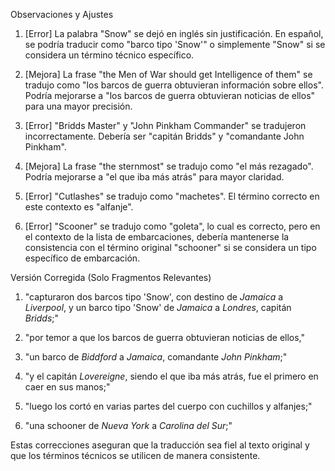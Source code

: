 Observaciones y Ajustes

1. [Error] La palabra "Snow" se dejó en inglés sin justificación. En español, se podría traducir como "barco tipo 'Snow'" o simplemente "Snow" si se considera un término técnico específico.
   
2. [Mejora] La frase "the Men of War should get Intelligence of them" se tradujo como "los barcos de guerra obtuvieran información sobre ellos". Podría mejorarse a "los barcos de guerra obtuvieran noticias de ellos" para una mayor precisión.

3. [Error] "Bridds Master" y "John Pinkham Commander" se tradujeron incorrectamente. Debería ser "capitán Bridds" y "comandante John Pinkham".

4. [Mejora] La frase "the sternmost" se tradujo como "el más rezagado". Podría mejorarse a "el que iba más atrás" para mayor claridad.

5. [Error] "Cutlashes" se tradujo como "machetes". El término correcto en este contexto es "alfanje".

6. [Error] "Scooner" se tradujo como "goleta", lo cual es correcto, pero en el contexto de la lista de embarcaciones, debería mantenerse la consistencia con el término original "schooner" si se considera un tipo específico de embarcación.

Versión Corregida (Solo Fragmentos Relevantes)

1. "capturaron dos barcos tipo 'Snow', con destino de *Jamaica* a *Liverpool*, y un barco tipo 'Snow' de *Jamaica* a *Londres*, capitán *Bridds*;"

2. "por temor a que los barcos de guerra obtuvieran noticias de ellos,"

3. "un barco de *Biddford* a *Jamaica*, comandante *John Pinkham*;"

4. "y el capitán *Lovereigne*, siendo el que iba más atrás, fue el primero en caer en sus manos;"

5. "luego los cortó en varias partes del cuerpo con cuchillos y alfanjes;"

6. "una schooner de *Nueva York* a *Carolina del Sur*;"

Estas correcciones aseguran que la traducción sea fiel al texto original y que los términos técnicos se utilicen de manera consistente.